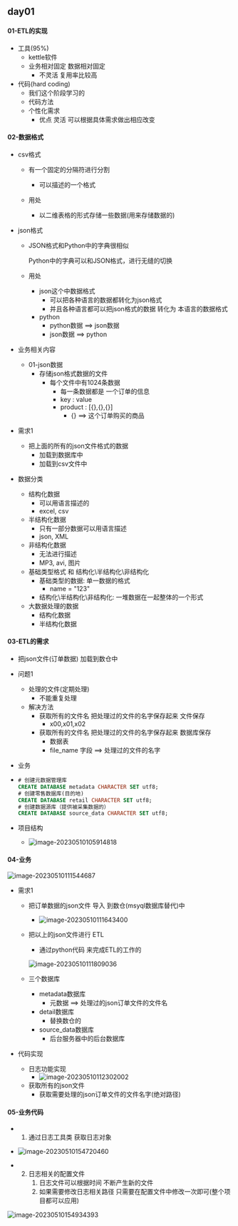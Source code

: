 ## day01

#### 01-ETL的实现

- 工具(95%)
  - kettle软件
  - 业务相对固定 数据相对固定
    - 不灵活 复用率比较高
- 代码(hard coding)
  - 我们这个阶段学习的
  - 代码方法
  - 个性化需求
    - 优点 灵活 可以根据具体需求做出相应改变





#### 02-数据格式

- csv格式

  - 有一个固定的分隔符进行分割

    - 可以描述的一个格式

  - 用处

    - 以二维表格的形式存储一些数据(用来存储数据的)

    

- json格式

  - JSON格式和Python中的字典很相似

    Python中的字典可以和JSON格式，进行无缝的切换

  - 用处

    - json这个中数据格式
      - 可以把各种语言的数据都转化为json格式
      - 并且各种语言都可以把json格式的数据 转化为 本语言的数据格式
    - python
      - python数据 ==> json数据
      - json数据 ==> python



- 业务相关内容
  - 01-json数据
    - 存储json格式数据的文件
      - 每个文件中有1024条数据
        - 每一条数据都是 一个订单的信息
        - key : value
        - product : [{},{},{}]
          - {} ==> 这个订单购买的商品
- 需求1
  - 把上面的所有的json文件格式的数据  
    - 加载到数据库中
    - 加载到csv文件中





- 数据分类
  - 结构化数据
    - 可以用语言描述的
    - excel, csv
  - 半结构化数据
    - 只有一部分数据可以用语言描述
    - json, XML
  - 非结构化数据
    - 无法进行描述
    - MP3, avi, 图片
  - 基础类型格式 和 结构化\半结构化\非结构化
    - 基础类型的数据: 单一数据的格式
      - name = "123"
    - 结构化\半结构化\非结构化: 一堆数据在一起整体的一个形式 
  - 大数据处理的数据
    - 结构化数据
    - 半结构化数据





#### 03-ETL的需求

- 把json文件(订单数据) 加载到数仓中

- 问题1

  - 处理的文件(定期处理)
    - 不能重复处理
  - 解决方法
    - 获取所有的文件名 把处理过的文件的名字保存起来  文件保存
      - x00,x01,x02
    - 获取所有的文件名 把处理过的文件的名字保存起来  数据库保存
      - 数据表
      - file_name 字段 ==> 处理过的文件的名字

- 业务

- ```sql
  # 创建元数据管理库
  CREATE DATABASE metadata CHARACTER SET utf8;
  # 创建零售数据库(目的地)
  CREATE DATABASE retail CHARACTER SET utf8;
  # 创建数据源库（提供被采集数据的）
  CREATE DATABASE source_data CHARACTER SET utf8;
  ```



- 项目结构
  - ![image-20230510105914818](day01.assets/image-20230510105914818.png)







#### 04-业务

![image-20230510111544687](day01.assets/image-20230510111544687.png)



- 需求1

  - 把订单数据的json文件 导入 到数仓(msyql数据库替代)中

    -  ![image-20230510111643400](day01.assets/image-20230510111643400.png)

  - 把以上的json文件进行 ETL 

    - 通过python代码 来完成ETL的工作的

     ![image-20230510111809036](day01.assets/image-20230510111809036.png)

  - 三个数据库

    - metadata数据库
      - 元数据 ==> 处理过的json订单文件的文件名
    - detail数据库
      - 替换数仓的
    - source_data数据库
      - 后台服务器中的后台数据库





- 代码实现
  - 日志功能实现
    -  ![image-20230510112302002](day01.assets/image-20230510112302002.png)
  - 获取所有的json文件
    - 获取需要处理的json订单文件的文件名字(绝对路径)



#### 05-业务代码

- 1.  通过日志工具类 获取日志对象

- ![image-20230510154720460](day01.assets/image-20230510154720460.png)
- 2. 日志相关的配置文件
     1. 日志文件可以根据时间 不断产生新的文件
     2. 如果需要修改日志相关路径 只需要在配置文件中修改一次即可(整个项目都可以应用)

![image-20230510154934393](day01.assets/image-20230510154934393.png)